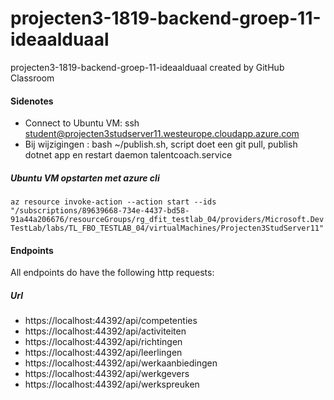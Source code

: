 # projecten3-1819-backend-groep-11-ideaalduaal
projecten3-1819-backend-groep-11-ideaalduaal created by GitHub Classroom

#### Sidenotes
* Connect to Ubuntu VM: ssh student@projecten3studserver11.westeurope.cloudapp.azure.com
* Bij wijzigingen : bash ~/publish.sh, script doet een git pull, publish dotnet app en restart daemon talentcoach.service

##### Ubuntu VM opstarten met azure cli
```az resource invoke-action --action start --ids "/subscriptions/89639668-734e-4437-bd58-91a44a206676/resourceGroups/rg_dfit_testlab_04/providers/Microsoft.DevTestLab/labs/TL_FBO_TESTLAB_04/virtualMachines/Projecten3StudServer11"```

#### Endpoints
All endpoints do have the following http requests: 
  
##### Url
* https://localhost:44392/api/competenties
* https://localhost:44392/api/activiteiten
* https://localhost:44392/api/richtingen
* https://localhost:44392/api/leerlingen
* https://localhost:44392/api/werkaanbiedingen
* https://localhost:44392/api/werkgevers
* https://localhost:44392/api/werkspreuken


